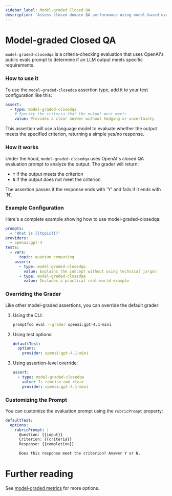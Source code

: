 ```yaml
---
sidebar_label: Model-graded Closed QA
description: 'Assess closed-domain QA performance using model-based evaluation for accuracy, completeness, and answer correctness'
---
```


# Model-graded Closed QA

`model-graded-closedqa` is a criteria-checking evaluation that uses OpenAI's public evals prompt to determine if an LLM output meets specific requirements.

### How to use it

To use the `model-graded-closedqa` assertion type, add it to your test configuration like this:

```yaml
assert:
  - type: model-graded-closedqa
    # Specify the criteria that the output must meet:
    value: Provides a clear answer without hedging or uncertainty
```

This assertion will use a language model to evaluate whether the output meets the specified criterion, returning a simple yes/no response.

### How it works

Under the hood, `model-graded-closedqa` uses OpenAI's closed QA evaluation prompt to analyze the output. The grader will return:

- `Y` if the output meets the criterion
- `N` if the output does not meet the criterion

The assertion passes if the response ends with 'Y' and fails if it ends with 'N'.

### Example Configuration

Here's a complete example showing how to use model-graded-closedqa:

```yaml
prompts:
  - 'What is {{topic}}?'
providers:
  - openai:gpt-4
tests:
  - vars:
      topic: quantum computing
    assert:
      - type: model-graded-closedqa
        value: Explains the concept without using technical jargon
      - type: model-graded-closedqa
        value: Includes a practical real-world example
```

### Overriding the Grader

Like other model-graded assertions, you can override the default grader:

1. Using the CLI:

   ```sh
   promptfoo eval --grader openai:gpt-4.1-mini
   ```

2. Using test options:

   ```yaml
   defaultTest:
     options:
       provider: openai:gpt-4.1-mini
   ```

3. Using assertion-level override:
   ```yaml
   assert:
     - type: model-graded-closedqa
       value: Is concise and clear
       provider: openai:gpt-4.1-mini
   ```

### Customizing the Prompt

You can customize the evaluation prompt using the `rubricPrompt` property:

```yaml
defaultTest:
  options:
    rubricPrompt: |
      Question: {{input}}
      Criterion: {{criteria}}
      Response: {{completion}}

      Does this response meet the criterion? Answer Y or N.
```

# Further reading

See [model-graded metrics](/docs/configuration/expected-outputs/model-graded) for more options.

